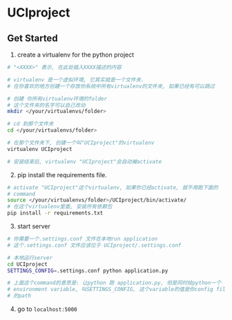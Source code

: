 # UCIproject

## Get Started

1. create a virtualenv for the python project
```bash
# "<XXXX>" 表示, 在此处插入XXXX描述的内容

# virtualenv 是一个虚拟环境, 它其实就是一个文件夹.
# 在你喜欢的地方创建一个存放你系统中所有virtualenv的文件夹, 如果已经有可以跳过

# 创建 你所有virtualenv环境的folder
# 这个文件夹的名字可以自己改动
mkdir </your/virtualenvs/folder>

# cd 到那个文件夹
cd </your/virtualenvs/folder>

# 在那个文件夹下, 创建一个叫"UCIproject"的virtualenv
virtualenv UCIproject

# 安装结束后, virtualenv "UCIproject"会自动被activate
```

2. pip install the requirements file. 
```bash
# activate "UCIproject"这个virtualenv, 如果你已经activate, 就不用跑下面的
# command
source </your/virtualenvs/folder>/UCIproject/bin/activate/
# 在这个virtualenv里面, 安装所有依赖包
pip install -r requirements.txt
```
3. start server
```bash
# 你需要一个.settings.conf 文件在本地run application
# 这个.settings.conf 文件应该位于 UCIproject/.settings.conf

# 本地运行server
cd UCIproject
SETTINGS_CONFIG=.settings.conf python application.py 

# 上面这个command的意思是: 让python 跑 application.py, 但是同时给python一个
# environment variable, 叫SETTINGS_CONFIG, 这个variable的值是你config file
# 的path
```
4. go to `localhost:5000`
